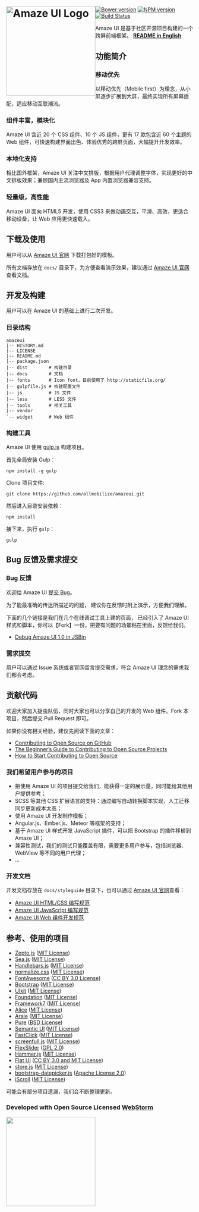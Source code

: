 <h1><a href="http://amazeui.org/" title="Amaze UI 官网"><img style="float: left" width="240" src="https://raw.githubusercontent.com/allmobilize/amazeui/master/vendor/amazeui/amazeui-b.png" alt="Amaze UI Logo"/></a></h1>

[![Bower version](https://badge.fury.io/bo/amazeui.svg)](http://badge.fury.io/bo/amazeui)
[![NPM version](https://badge.fury.io/js/amazeui.svg)](http://badge.fury.io/js/amazeui)
[![Build Status](https://travis-ci.org/allmobilize/amazeui.svg?branch=master)](https://travis-ci.org/allmobilize/amazeui)

Amaze UI 是基于社区开源项目构建的一个跨屏前端框架。 __[README in English](https://github.com/allmobilize/amazeui/blob/master/README_EN.md)__

## 功能简介

### 移动优先

以移动优先（Mobile first）为理念，从小屏逐步扩展到大屏，最终实现所有屏幕适配，适应移动互联潮流。

### 组件丰富，模块化

Amaze UI 含近 20 个 CSS 组件、10 个 JS 组件，更有 17 款包含近 60 个主题的 Web 组件，可快速构建界面出色、体验优秀的跨屏页面，大幅提升开发效率。

### 本地化支持

相比国外框架，Amaze UI 关注中文排版，根据用户代理调整字体，实现更好的中文排版效果；兼顾国内主流浏览器及 App 内置浏览器兼容支持。

### 轻量级，高性能

Amaze UI 面向 HTML5 开发，使用 CSS3 来做动画交互，平滑、高效，更适合移动设备，让 Web 应用更快速载入。

## 下载及使用

用户可以从 [Amaze UI 官网](http://amazeui.org/getting-started) 下载打包好的模板。

所有文档存放在 `docs/` 目录下，为方便查看演示效果，建议通过 [Amaze UI 官网](http://amazeui.org/)查看文档。


## 开发及构建

用户可以在 Amaze UI 的基础上进行二次开发。

### 目录结构

```
amazeui
|-- HISTORY.md
|-- LICENSE
|-- README.md
|-- package.json
|-- dist        # 构建目录
|-- docs        # 文档
|-- fonts       # Icon font，目前使用了 http://staticfile.org/
|-- gulpfile.js # 构建配置文件
|-- js          # JS 文件
|-- less        # LESS 文件
|-- tools       # 相关工具
|-- vendor
`-- widget      # Web 组件
```

### 构建工具

Amaze UI 使用 [gulp.js](http://gulpjs.com/) 构建项目。

首先全局安装 Gulp：

```
npm install -g gulp
```

Clone 项目文件:

```
git clone https://github.com/allmobilize/amazeui.git
```

然后进入目录安装依赖：

```
npm install
```

接下来，执行 `gulp`：

```
gulp
```

## Bug 反馈及需求提交

### Bug 反馈

欢迎给 Amaze UI [提交 Bug](https://github.com/allmobilize/amazeui/issues/new?title=Bug%3A%20&body=**%E9%97%AE%E9%A2%98%E6%8F%8F%E8%BF%B0**%0A%0A%EF%BC%88%E6%8F%8F%E8%BF%B0%E4%B8%80%E4%B8%8B%E9%97%AE%E9%A2%98%EF%BC%89%0A%0A**%E4%BA%A7%E7%94%9F%E7%8E%AF%E5%A2%83**%0A%0A-%20%E8%AE%BE%E5%A4%87%EF%BC%9A%EF%BC%88%E6%89%8B%E6%9C%BA%E3%80%81%E5%B9%B3%E6%9D%BF%E7%AD%89%E7%A7%BB%E5%8A%A8%E8%AE%BE%E5%A4%87%E6%97%B6%E5%A1%AB%E5%86%99%E6%AD%A4%E9%A1%B9%EF%BC%89%0A-%20%E6%93%8D%E4%BD%9C%E7%B3%BB%E7%BB%9F%E5%8F%8A%E7%89%88%E6%9C%AC%EF%BC%9A%0A-%20%E6%B5%8F%E8%A7%88%E5%99%A8%E5%8F%8A%E7%89%88%E6%9C%AC%EF%BC%9A%0A-%20%E6%BC%94%E7%A4%BA%E5%9C%B0%E5%9D%80%EF%BC%9A%0A%0A**%E5%A4%8D%E7%8E%B0%E6%AD%A5%E5%A5%8F**%0A%0A1.%20%0A2.%20%0A...)。

为了能最准确的传达所描述的问题， 建议你在反馈时附上演示，方便我们理解。

下面的几个链接是我们在几个在线调试工具上建的页面， 已经引入了 Amaze UI 样式和脚本，你可以【Fork】一份，把要有问题的场景粘在里面，反馈给我们。

- [Debug Amaze UI 1.0 in JSBin](http://jsbin.com/qasoxibuje/1/edit?html,output)

### 需求提交

用户可以通过 Issue 系统或者官网留言提交需求，符合 Amaze UI 理念的需求我们都会考虑。

## 贡献代码

欢迎大家加入捉虫队伍，同时大家也可以分享自己的开发的 Web 组件。Fork 本项目，然后提交 Pull Request 即可。

如果你没有相关经验，建议先阅读下面的文章：

- [Contributing to Open Source on GitHub](https://guides.github.com/activities/contributing-to-open-source/)
- [The Beginner’s Guide to Contributing to Open Source Projects](http://blog.newrelic.com/2014/05/05/open-source_gettingstarted/)
- [How to Start Contributing to Open Source](http://www.developer.com/open/how-to-start-contributing-to-open-source.html)

### 我们希望用户参与的项目

- 把使用 Amaze UI 的项目提交给我们，能获得一定的展示量，同时能给其他用户提供参考；
- SCSS 等其他 CSS 扩展语言的支持：通过编写自动转换脚本实现，人工迁移同步更新成本太高；
- 使用 Amaze UI 开发制作模板；
- Angular.js、Ember.js、Meteor 等框架的支持；
- 基于 Amaze UI 样式开发 JavaScript 插件，可以把 Bootstrap 的插件移植到 Amaze UI；
- 兼容性测试，我们的测试只能覆盖有限，需要更多用户参与，包括浏览器、WebView 等不同的用户代理；
- ...

### 开发文档

开发文档存放在 `docs/styleguide` 目录下，也可以通过 [Amaze UI 官网](http://amazeui.org/)查看：

- [Amaze UI HTML/CSS 编写规范](http://amazeui.org/getting-started/html-css)
- [Amaze UI JavaScript 编写规范](http://amazeui.org/getting-started/javascript)
- [Amaze UI Web 组件开发规范](http://amazeui.org/getting-started/widget)

## 参考、使用的项目

* [Zepto.js](https://github.com/madrobby/zepto) ([MIT
License](https://github.com/madrobby/zepto/blob/master/MIT-LICENSE))
* [Sea.js](https://github.com/seajs/seajs) ([MIT License](https://github.com/seajs/seajs/blob/master/LICENSE.md))
* [Handlebars.js](https://github.com/wycats/handlebars.js) ([MIT
License](https://github.com/wycats/handlebars.js/blob/master/LICENSE))
* [normalize.css](https://github.com/necolas/normalize.css) ([MIT
License](https://github.com/necolas/normalize.css/blob/master/LICENSE.md))
* [FontAwesome](https://github.com/FortAwesome/Font-Awesome/) ([CC BY 3.0 License](http://creativecommons.org/licenses/by/3.0/))
* [Bootstrap](https://github.com/twbs/bootstrap) ([MIT License](https://github.com/twbs/bootstrap/blob/master/LICENSE))
* [UIkit](https://github.com/uikit/uikit) ([MIT License](https://github.com/uikit/uikit/blob/master/LICENSE.md))
* [Foundation](https://github.com/zurb/foundation) ([MIT
License](https://github.com/zurb/foundation/blob/master/LICENSE))
* [Framework7](https://github.com/nolimits4web/Framework7) ([MIT
License](https://github.com/nolimits4web/Framework7/blob/master/LICENSE))
* [Alice](https://github.com/aliceui/aliceui.org/) ([MIT
License](https://github.com/aliceui/aliceui.org/blob/master/LICENSE))
* [Arale](https://github.com/aralejs/aralejs.org/) ([MIT
License](https://github.com/aralejs/aralejs.org/blob/master/LICENSE))
* [Pure](https://github.com/yui/pure) ([BSD License](https://github.com/yui/pure/blob/master/LICENSE.md))
* [Semantic UI](https://github.com/Semantic-Org/Semantic-UI) ([MIT
License](https://github.com/Semantic-Org/Semantic-UI/blob/master/LICENSE.md))
* [FastClick](https://github.com/ftlabs/fastclick) ([MIT
License](https://github.com/ftlabs/fastclick/blob/master/LICENSE))
* [screenfull.js](https://github.com/sindresorhus/screenfull.js) ([MIT
License](https://github.com/sindresorhus/screenfull.js/blob/gh-pages/license))
* [FlexSlider](https://github.com/woothemes/FlexSlider) ([GPL 2.0](http://www.gnu.org/licenses/gpl-2.0.html))
* [Hammer.js](https://github.com/hammerjs/hammer.js) ([MIT License](https://github.com/hammerjs/hammer.js/blob/master/LICENSE.md))
* [Flat UI](https://github.com/designmodo/Flat-UI) ([CC BY 3.0 and MIT License](https://github.com/designmodo/Flat-UI#copyright-and-license))
* [store.js](https://github.com/marcuswestin/store.js) ([MIT License](https://github.com/marcuswestin/store.js/blob/master/LICENSE))
* [bootstrap-datepicker.js](http://www.eyecon.ro/bootstrap-datepicker/) ([Apache License 2.0](http://www.eyecon.ro/bootstrap-datepicker/js/bootstrap-datepicker.js))
* [iScroll](http://iscrolljs.com/) ([MIT License](http://iscrolljs.com/#license))

可能会有部分项目遗漏，我们会不断整理更新。

### Developed with Open Source Licensed [WebStorm](http://www.jetbrains.com/webstorm/)

<a href="http://www.jetbrains.com/webstorm/" target="_blank">
<img src="http://ww1.sinaimg.cn/large/005yyi5Jjw1elpp6svs2eg30k004i3ye.gif" width="240" />
</a>
